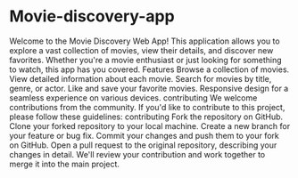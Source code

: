 # Movie-discovery-app
Welcome to the Movie Discovery Web App! This application allows you to explore a vast collection of movies, view their details, and discover new favorites. Whether you're a movie enthusiast or just looking for something to watch, this app has you covered.
Features
Browse a collection of movies.
View detailed information about each movie.
Search for movies by title, genre, or actor.
Like and save your favorite movies.
Responsive design for a seamless experience on various devices.
contributing
We welcome contributions from the community. If you'd like to contribute to this project, please follow these guidelines:
contributing
Fork the repository on GitHub.
Clone your forked repository to your local machine.
Create a new branch for your feature or bug fix.
Commit your changes and push them to your fork on GitHub.
Open a pull request to the original repository, describing your changes in detail.
We'll review your contribution and work together to merge it into the main project.
